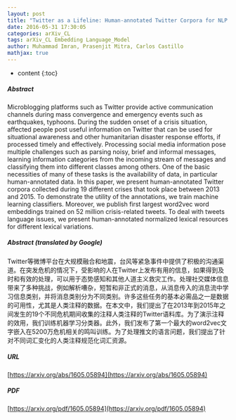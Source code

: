 ```yaml
---
layout: post
title: "Twitter as a Lifeline: Human-annotated Twitter Corpora for NLP of Crisis-related Messages"
date: 2016-05-31 17:30:05
categories: arXiv_CL
tags: arXiv_CL Embedding Language_Model
author: Muhammad Imran, Prasenjit Mitra, Carlos Castillo
mathjax: true
---
```


* content
{:toc}

##### Abstract
Microblogging platforms such as Twitter provide active communication channels during mass convergence and emergency events such as earthquakes, typhoons. During the sudden onset of a crisis situation, affected people post useful information on Twitter that can be used for situational awareness and other humanitarian disaster response efforts, if processed timely and effectively. Processing social media information pose multiple challenges such as parsing noisy, brief and informal messages, learning information categories from the incoming stream of messages and classifying them into different classes among others. One of the basic necessities of many of these tasks is the availability of data, in particular human-annotated data. In this paper, we present human-annotated Twitter corpora collected during 19 different crises that took place between 2013 and 2015. To demonstrate the utility of the annotations, we train machine learning classifiers. Moreover, we publish first largest word2vec word embeddings trained on 52 million crisis-related tweets. To deal with tweets language issues, we present human-annotated normalized lexical resources for different lexical variations.

##### Abstract (translated by Google)
Twitter等微博平台在大规模融合和地震，台风等紧急事件中提供了积极的沟通渠道。在突发危机的情况下，受影响的人在Twitter上发布有用的信息，如果得到及时和有效的处理，可以用于态势感知和其他人道主义救灾工作。处理社交媒体信息带来了多种挑战，例如解析嘈杂，短暂和非正式的消息，从消息传入的消息流中学习信息类别，并将消息类别分为不同类别。许多这些任务的基本必需品之一是数据的可用性，尤其是人类注释的数据。在本文中，我们提出了在2013年到2015年之间发生的19个不同危机期间收集的注释人类注释的Twitter语料库。为了演示注释的效用，我们训练机器学习分类器。此外，我们发布了第一个最大的word2vec文字嵌入在5200万危机相关的鸣叫训练。为了处理推文的语言问题，我们提出了针对不同词汇变化的人类注释规范化词汇资源。

##### URL
[https://arxiv.org/abs/1605.05894](https://arxiv.org/abs/1605.05894)

##### PDF
[https://arxiv.org/pdf/1605.05894](https://arxiv.org/pdf/1605.05894)

